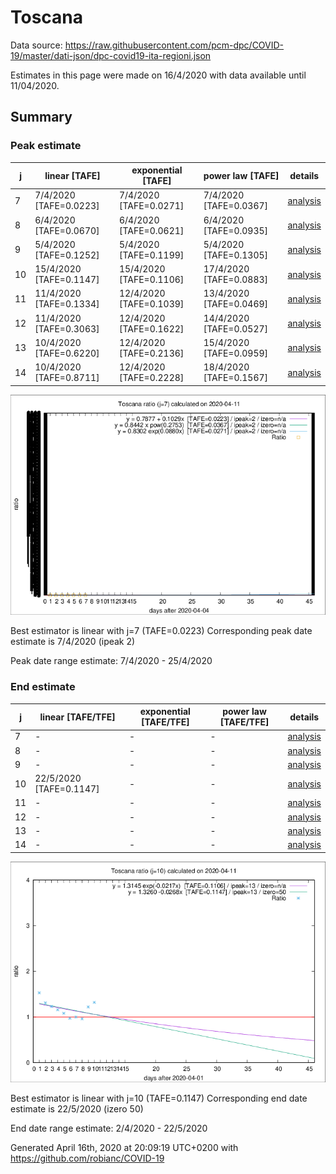 # Toscana


Data source: https://raw.githubusercontent.com/pcm-dpc/COVID-19/master/dati-json/dpc-covid19-ita-regioni.json

Estimates in this page were made on 16/4/2020 with data available until 11/04/2020.


## Summary 

### Peak estimate 
|j|linear [TAFE]|exponential [TAFE]|power law [TAFE]|details|
|---|----|-----------|---------|-------|
|7|7/4/2020 [TAFE=0.0223]|7/4/2020 [TAFE=0.0271]|7/4/2020 [TAFE=0.0367]|[analysis](COVID-19_toscana_j7_2020-04-11.md)|
|8|6/4/2020 [TAFE=0.0670]|6/4/2020 [TAFE=0.0621]|6/4/2020 [TAFE=0.0935]|[analysis](COVID-19_toscana_j8_2020-04-11.md)|
|9|5/4/2020 [TAFE=0.1252]|5/4/2020 [TAFE=0.1199]|5/4/2020 [TAFE=0.1305]|[analysis](COVID-19_toscana_j9_2020-04-11.md)|
|10|15/4/2020 [TAFE=0.1147]|15/4/2020 [TAFE=0.1106]|17/4/2020 [TAFE=0.0883]|[analysis](COVID-19_toscana_j10_2020-04-11.md)|
|11|11/4/2020 [TAFE=0.1334]|12/4/2020 [TAFE=0.1039]|13/4/2020 [TAFE=0.0469]|[analysis](COVID-19_toscana_j11_2020-04-11.md)|
|12|11/4/2020 [TAFE=0.3063]|12/4/2020 [TAFE=0.1622]|14/4/2020 [TAFE=0.0527]|[analysis](COVID-19_toscana_j12_2020-04-11.md)|
|13|10/4/2020 [TAFE=0.6220]|12/4/2020 [TAFE=0.2136]|15/4/2020 [TAFE=0.0959]|[analysis](COVID-19_toscana_j13_2020-04-11.md)|
|14|10/4/2020 [TAFE=0.8711]|12/4/2020 [TAFE=0.2228]|18/4/2020 [TAFE=0.1567]|[analysis](COVID-19_toscana_j14_2020-04-11.md)|

![best peak estimate](COVID-19_toscana_j7_2020-04-11.png)

Best estimator is linear with j=7 (TAFE=0.0223)
Corresponding peak date estimate is 7/4/2020 (ipeak 2)


Peak date range estimate: 7/4/2020 - 25/4/2020

### End estimate 
|j|linear [TAFE/TFE]|exponential [TAFE/TFE]|power law [TAFE/TFE]|details|
|---|----|-----------|---------|-------|
|7|-|-|-|[analysis](COVID-19_toscana_j7_2020-04-11.md)|
|8|-|-|-|[analysis](COVID-19_toscana_j8_2020-04-11.md)|
|9|-|-|-|[analysis](COVID-19_toscana_j9_2020-04-11.md)|
|10|22/5/2020 [TAFE=0.1147]|-|-|[analysis](COVID-19_toscana_j10_2020-04-11.md)|
|11|-|-|-|[analysis](COVID-19_toscana_j11_2020-04-11.md)|
|12|-|-|-|[analysis](COVID-19_toscana_j12_2020-04-11.md)|
|13|-|-|-|[analysis](COVID-19_toscana_j13_2020-04-11.md)|
|14|-|-|-|[analysis](COVID-19_toscana_j14_2020-04-11.md)|

![best zero estimate](COVID-19_toscana_j10_2020-04-11.png)

Best estimator is linear with j=10 (TAFE=0.1147)
Corresponding end date estimate is 22/5/2020 (izero 50)


End date range estimate: 2/4/2020 - 22/5/2020

Generated April 16th, 2020 at 20:09:19 UTC+0200 with https://github.com/robianc/COVID-19
